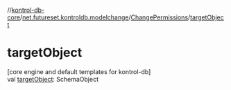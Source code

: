 //[kontrol-db-core](../../../index.md)/[net.futureset.kontroldb.modelchange](../index.md)/[ChangePermissions](index.md)/[targetObject](target-object.md)

# targetObject

[core engine and default templates for kontrol-db]\
val [targetObject](target-object.md): SchemaObject
